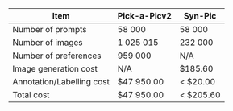 | Item | Pick-a-Picv2 | Syn-Pic |
| --- | --- | --- |
| Number of prompts | 58 000 | 58 000 |
| Number of images | 1 025 015 | 232 000 |
| Number of preferences | 959 000 | N/A |
| Image generation cost | N/A | $185.60 |
| Annotation/Labelling cost | $47 950.00 | < $20.00 |
| Total cost | $47 950.00 | < $205.60 |
